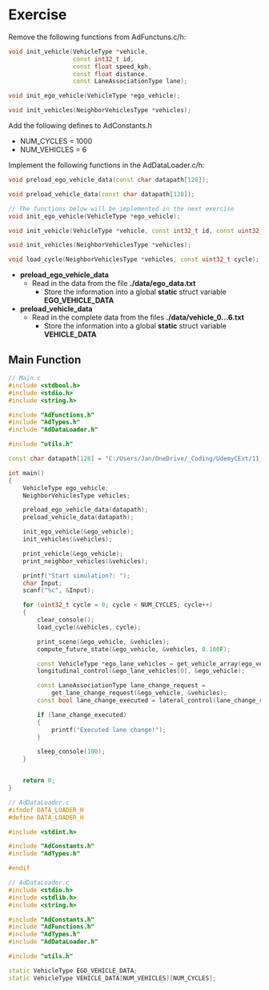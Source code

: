 # Exercise

Remove the following functions from AdFunctuns.c/h:

```cpp
void init_vehicle(VehicleType *vehicle,
                  const int32_t id,
                  const float speed_kph,
                  const float distance,
                  const LaneAssociationType lane);

void init_ego_vehicle(VehicleType *ego_vehicle);

void init_vehicles(NeighborVehiclesType *vehicles);
```

Add the following defines to AdConstants.h

- NUM_CYCLES = 1000
- NUM_VEHICLES = 6

Implement the following functions in the AdDataLoader.c/h:

```cpp
void preload_ego_vehicle_data(const char datapath[128]);

void preload_vehicle_data(const char datapath[128]);

// The functions below will be implemented in the next exercise
void init_ego_vehicle(VehicleType *ego_vehicle);

void init_vehicle(VehicleType *vehicle, const int32_t id, const uint32_t cycle);

void init_vehicles(NeighborVehiclesType *vehicles);

void load_cycle(NeighborVehiclesType *vehicles, const uint32_t cycle);
```

- **preload_ego_vehicle_data**
  - Read in the data from the file **./data/ego_data.txt**
    - Store the information into a global **static** struct variable **EGO_VEHICLE_DATA**
- **preload_vehicle_data**
  - Read in the complete data from the files **./data/vehicle_0...6.txt**
    - Store the information into a global **static** struct variable **VEHICLE_DATA**

## Main Function

```cpp
// Main.c
#include <stdbool.h>
#include <stdio.h>
#include <string.h>

#include "AdFunctions.h"
#include "AdTypes.h"
#include "AdDataLoader.h"

#include "utils.h"

const char datapath[128] = "C:/Users/Jan/OneDrive/_Coding/UdemyCExt/11_Files/DataLoader/data/";

int main()
{
    VehicleType ego_vehicle;
    NeighborVehiclesType vehicles;

    preload_ego_vehicle_data(datapath);
    preload_vehicle_data(datapath);

    init_ego_vehicle(&ego_vehicle);
    init_vehicles(&vehicles);

    print_vehicle(&ego_vehicle);
    print_neighbor_vehicles(&vehicles);

    printf("Start simulation?: ");
    char Input;
    scanf("%c", &Input);

    for (uint32_t cycle = 0; cycle < NUM_CYCLES; cycle++)
    {
        clear_console();
        load_cycle(&vehicles, cycle);

        print_scene(&ego_vehicle, &vehicles);
        compute_future_state(&ego_vehicle, &vehicles, 0.100F);

        const VehicleType *ego_lane_vehicles = get_vehicle_array(ego_vehicle.lane, &vehicles);
        longitudinal_control(&ego_lane_vehicles[0], &ego_vehicle);

        const LaneAssociationType lane_change_request =
            get_lane_change_request(&ego_vehicle, &vehicles);
        const bool lane_change_executed = lateral_control(lane_change_request, &ego_vehicle);

        if (lane_change_executed)
        {
            printf("Executed lane change!");
        }

        sleep_console(100);
    }


    return 0;
}
```

```cpp
// AdDataLoader.c
#ifndef DATA_LOADER_H
#define DATA_LOADER_H

#include <stdint.h>

#include "AdConstants.h"
#include "AdTypes.h"

#endif
```

```cpp
// AdDataLoader.c
#include <stdio.h>
#include <stdlib.h>
#include <string.h>

#include "AdConstants.h"
#include "AdFunctions.h"
#include "AdTypes.h"
#include "AdDataLoader.h"

#include "utils.h"

static VehicleType EGO_VEHICLE_DATA;
static VehicleType VEHICLE_DATA[NUM_VEHICLES][NUM_CYCLES];
```
